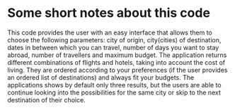 # Some short notes about this code
This code provides the user with an easy interface that allows them to choose the following parameters: city of origin, city(cities) of destination, dates in between which you can travel, number of days you want to stay abroad, number of travellers and maximum budget. The application returns different combinations of flights and hotels, taking into account the cost of living. They are ordered according to your preferences (if the user provides an ordered list of destinations) and always fit your budgets. The applications shows by default only three results, but the users are able to continue looking into the possibilities for the same city or skip to the next destination of their choice.
